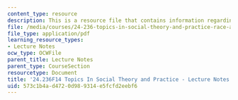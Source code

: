 ```yaml
---
content_type: resource
description: This is a resource file that contains information regarding session 7.
file: /media/courses/24-236-topics-in-social-theory-and-practice-race-and-racism-fall-2014/573c1b4ad4720d989314e5fcfd2eebf6_MIT24_236F14_Sess7.pdf
file_type: application/pdf
learning_resource_types:
- Lecture Notes
ocw_type: OCWFile
parent_title: Lecture Notes
parent_type: CourseSection
resourcetype: Document
title: '24.236F14 Topics In Social Theory and Practice - Lecture Notes: Race and Ethnicity'
uid: 573c1b4a-d472-0d98-9314-e5fcfd2eebf6
---
```

